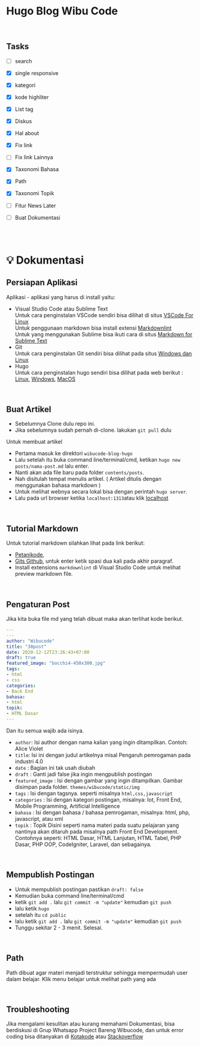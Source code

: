 
# Hugo Blog Wibu Code

<br>

## Tasks

- [ ] search
- [x] single responsive
- [x] kategori
- [x] kode highliter
- [x] List tag
- [x] Diskus
- [x] Hal about
- [x] Fix link
- [ ] Fix link Lainnya
- [x] Taxonomi Bahasa
- [x] Path
- [x] Taxonomi Topik
- [ ] Fitur News Later
- [ ] Buat Dokumentasi 


<br><br>
# 💡 Dokumentasi

## Persiapan Aplikasi
Aplikasi - aplikasi yang harus di install yaitu:
- Visual Studio Code atau Sublime Text <br/>
  Untuk cara penginstalan VSCode sendiri bisa dilihat di situs [VSCode For Linux](https://www.petanikode.com/text-editor-vscode/) <br/>
  Untuk penggunaan markdown bisa install extensi [Markdownlint](https://marketplace.visualstudio.com/items?itemName=DavidAnson.vscode-markdownlint) <br/>
  Untuk yang menggunakan Sublime bisa ikuti cara di situs [Markdown for Sublime Text](https://adityadaniel.com/menulis-markdown-dengan-sublime-text/)
- Git <br/>
  Untuk cara penginstalan Git sendiri bisa dilihat pada situs [Windows dan Linux](https://www.petanikode.com/git-install/)
- Hugo  
Untuk cara penginstalan hugo sendiri bisa dilihat pada web berikut : 
[Linux](https://www.petanikode.com/membuat-blog-dengan-hugo/), [Windows](https://brionz.blogspot.com/2017/08/cara-mudah-install-hugo-pada-windows-7-8-10.html), [MacOS](https://discourse.gohugo.io/t/howto-install-hugo-on-mac/768)



&nbsp;
## Buat Artikel
* Sebelumnya Clone dulu repo ini.  
* Jika sebelumnya sudah pernah di-clone. lakukan `git pull` dulu  

Untuk membuat artikel 
* Pertama masuk ke direktori `wibucode-blog-hugo`
* Lalu setelah itu buka command line/terminal/cmd, ketikan `hugo new posts/nama-post.md` lalu enter.  
* Nanti akan ada file baru pada folder `contents/posts`. 
* Nah disitulah tempat menulis artikel. ( Artikel ditulis dengan menggunakan bahasa markdown ) 
* Untuk melihat webnya secara lokal bisa dengan perintah `hugo server`. 
* Lalu pada url browser ketika `localhost:1313`atau klik [localhost](https://localhost:1313)


&nbsp;
## Tutorial Markdown
Untuk tutorial markdown silahkan lihat pada link berikut: 
* [Petanikode](https://www.petanikode.com/markdown-pemula/), 
* [Gits Github](https://guides.github.com/features/mastering-markdown/), untuk enter ketik spasi dua kali pada akhir paragraf.
* Install extensions `markdownlint` di Visual Studio Code untuk melihat preview markdown file.


&nbsp;
## Pengaturan Post
Jika kita buka file md yang telah dibuat maka akan terlihat kode berikut.
```yaml
---
---
author: "Wibucode"
title: "38post"
date: 2020-12-12T23:26:43+07:00
draft: true
featured_image: "bocchi4-450x300.jpg"
tags: 
- html
- css
categories:
- Back End
bahasa:
- html
topik:
- HTML Dasar
---
```
Dan itu semua wajib ada isinya.
- `author`: Isi author dengan nama kalian yang ingin ditampilkan. Contoh: Alice Violet
- `title`: Isi ini dengan judul artikelnya misal Pengaruh pemrogaman pada industri 4.0
- `date` : Bagian ini tak usah diubah
- `draft` : Ganti jadi false jika ingin mengpublish postingan
- `featured_image` : Isi dengan gambar yang ingin ditampilkan. Gambar disimpan pada folder. `themes/wibucode/static/img` 
- `tags` : Isi dengan tagsnya. seperti misalnya `html,css,javascript`
- `categories` : Isi dengan kategori postingan, misalnya: Iot, Front End, Mobile Programming, Artificial Intelligence
- `bahasa` : Isi dengan bahasa / bahasa pemrogaman, misalnya: html, php, javascript, atau xml
- `topik` : Topik Disini seperti nama materi pada suatu pelajaran yang nantinya akan ditaruh pada misalnya path Front End Development. Contohnya seperti: HTML Dasar, HTML Lanjutan, HTML Tabel, PHP Dasar, PHP OOP, CodeIgniter, Laravel, dan sebagainya.

&nbsp;
## Mempublish Postingan
* Untuk mempublish postingan pastikan `draft: false`
* Kemudian buka command line/terminal/cmd
* ketik `git add .` lalu `git commit -m "update"` kemudian `git push`
* lalu ketik `hugo`
* setelah itu `cd public`
* lalu ketik `git add .` lalu `git commit -m "update"` kemudian `git push`
* Tunggu sekitar 2 - 3 menit. Selesai.

&nbsp;
## Path
Path dibuat agar materi menjadi terstruktur sehingga mempermudah user dalam belajar. Klik menu belajar untuk melihat path yang ada

&nbsp;
## Troubleshooting
Jika mengalami kesulitan atau kurang memahami Dokumentasi, bisa berdiskusi di Grup Whatsapp Project Bareng Wibucode, dan untuk error coding bisa ditanyakan di [Kotakode](kotakode.com) atau [Stackoverflow](stackoverflow.com)


